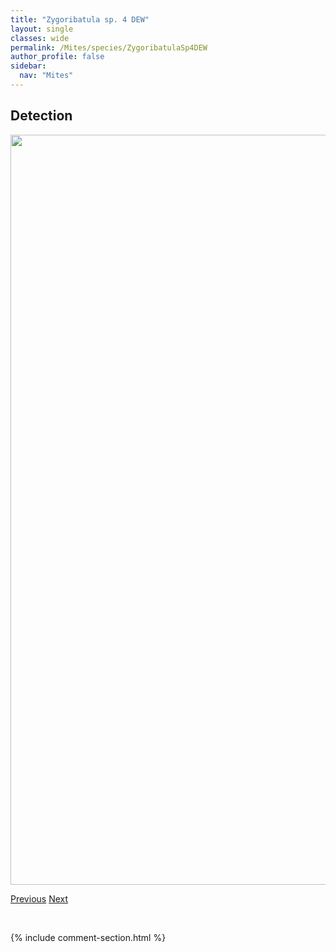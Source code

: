 ```yaml
---
title: "Zygoribatula sp. 4 DEW"
layout: single
classes: wide
permalink: /Mites/species/ZygoribatulaSp4DEW
author_profile: false
sidebar:
  nav: "Mites"
---
```


<h2>Detection</h2>

<a href="https://drive.google.com/uc?export=view&id=1cSxNCze3tkm-EznYYSyTzVU_3HYDy_ka">
<img src="https://drive.google.com/uc?export=view&id=1cSxNCze3tkm-EznYYSyTzVU_3HYDy_ka" height = "1200" width = "800">
</a>


<a href="/DevelopmentWebsite/Mites/species/ZygoribatulaSp3DEW" class="pagination--pager" title="Zygoribatula sp. 3 DEW">Previous</a> <a href="/DevelopmentWebsite/Mites/species/AchipteriaColeoptrata" class="pagination--pager" title="Achipteria coleoptrata">Next</a>

<p>&nbsp;</p>

{% include comment-section.html %}
